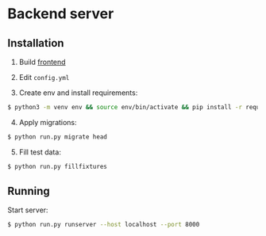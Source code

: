 Backend server
==============

Installation
------------
1. Build [frontend](frontend/README.md)

2. Edit `config.yml`

3. Create env and install requirements:
```bash
$ python3 -m venv env && source env/bin/activate && pip install -r requirements.txt
```

4. Apply migrations:
```bash
$ python run.py migrate head
```

5. Fill test data:
```bash
$ python run.py fillfixtures
```

Running
-------
Start server:
```bash
$ python run.py runserver --host localhost --port 8000
```
